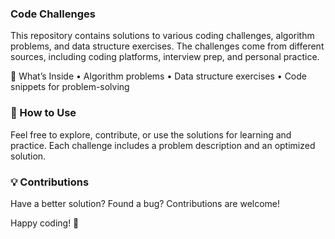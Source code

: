 ### Code Challenges

This repository contains solutions to various coding challenges, algorithm problems, and data structure exercises. The challenges come from different sources, including coding platforms, interview prep, and personal practice.

📌 What’s Inside
	•	Algorithm problems
	•	Data structure exercises
	•	Code snippets for problem-solving

### 🚀 How to Use

Feel free to explore, contribute, or use the solutions for learning and practice. Each challenge includes a problem description and an optimized solution.

### 💡 Contributions

Have a better solution? Found a bug? Contributions are welcome!

Happy coding! 🚀
